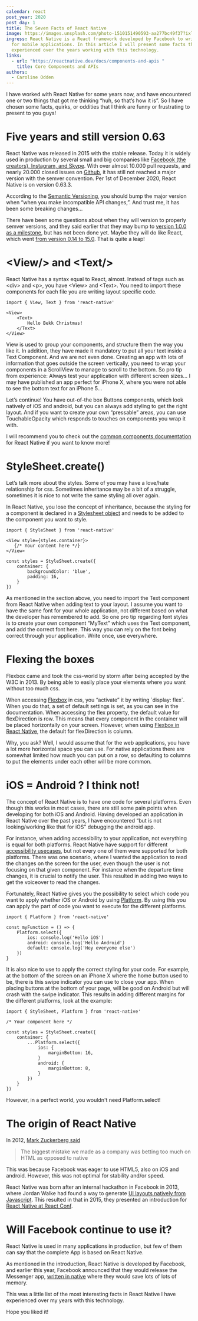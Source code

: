 ```yaml
---
calendar: react
post_year: 2020
post_day: 1
title: The Seven Facts of React Native
image: https://images.unsplash.com/photo-1510151490593-aa277bc49f37?ixlib=rb-1.2.1&ixid=eyJhcHBfaWQiOjEyMDd9&auto=format&fit=crop&w=1934&q=80
ingress: React Native is a React framework developed by Facebook to write code
  for mobile applications. In this article I will present some facts that I have
  experienced over the years working with this technology.
links:
  - url: "https://reactnative.dev/docs/components-and-apis "
    title: Core Components and APIs
authors:
  - Caroline Odden
---
```

I have worked with React Native for some years now, and have encountered one or two things that got me thinking “huh, so that’s how it is”. So I have chosen some facts, quirks, or oddities that I think are funny or frustrating to present to you guys!



# Five years and still version 0.63

React Native was released in 2015 with the stable release. Today it is widely used in production by several small and big companies like [Facebook (the creators), Instagram, and Skype](<https://wiredelta.com/10-most-popular-react-native-apps-of-2020/>). With over almost 10.000 pull requests, and nearly 20.000 closed issues on [Github](https://github.com/facebook/react-native), it has still not reached a major version with the semver convention. Per 1st of December 2020, React Native is on version 0.63.3.

According to the [Semantic Versioning](https://semver.org/), you should bump the major version when “when you make incompatible API changes,”. And trust me, it has been some breaking changes…

There have been some questions about when they will version to properly semver versions, and they said earlier that they may bump to [version 1.0.0 as a milestone](https://www.facebook.com/groups/reactnativeoss/permalink/1604716516491643/), but has not been done yet. Maybe they will do like React, which went [from version 0.14 to 15.0](https://reactjs.org/blog/2016/04/07/react-v15.html). That is quite a leap! [](https://reactjs.org/blog/2016/04/07/react-v15.html)



# \<View/> and \<Text/>

React Native has a syntax equal to React, almost. Instead of tags such as \<div> and \<p>, you have \<View> and \<Text>. You need to import these components for each file you are writing layout specific code.

```
import { View, Text } from 'react-native'

<View>
    <Text>
        Hello Bekk Christmas!
    </Text>
</View>

```

View is used to group your components, and structure them the way you like it. In addition, they have made it mandatory to put all your text inside a Text Component. And we are not even done. Creating an app with lots of information that goes outside the screen vertically, you need to wrap your components in a ScrollView to manage to scroll to the bottom. So pro tip from experience: Always test your application with different screen sizes… I may have published an app perfect for iPhone X, where you were not able to see the bottom text for an iPhone 5...

Let’s continue! You have out-of-the box Buttons components, which look natively of iOS and android, but you can always add styling to get the right layout. And if you want to create your own “pressable” areas, you can use TouchableOpacity which responds to touches on components you wrap it with.

I will recommend you to check out the [common components documentation](https://reactnative.dev/docs/components-and-apis) for React Native if you want to know more!



# StyleSheet.create()

Let’s talk more about the styles. Some of you may have a love/hate relationship for css. Sometimes inheritance may be a bit of a struggle, sometimes it is nice to not write the same styling all over again.

In React Native, you lose the concept of inheritance, because the styling for a component is declared in a [](<https://reactnative.dev/docs/style>)[Stylesheet object](https://reactnative.dev/docs/style) and needs to be added to the component you want to style.

```
import { StyleSheet } from 'react-native'

<View style={styles.container}>
   {/* Your content here */}
</View>

const styles = StyleSheet.create({
    container: {
        backgroundColor: 'blue',
        padding: 16,
    }
})

```

As mentioned in the section above, you need to import the Text component from React Native when adding text to your layout. I assume you want to have the same font for your whole application, not different based on what the developer has remembered to add. So one pro tip regarding font styles is to create your own component “MyText” which uses the Text component, and add the correct font here. This way you can rely on the font being correct through your application. Write once, use everywhere.



# Flexing the boxes

Flexbox came and took the css-world by storm after being accepted by the W3C in 2013. By being able to easily place your elements where you want without too much css.

When accessing [Flexbox](https://css-tricks.com/snippets/css/a-guide-to-flexbox/) in css, you “activate” it by writing \`display: flex\`. When you do that, a set of default settings is set, as you can see in the documentation. When accessing the flex property, the default value for flexDirection is row. This means that every component in the container will be placed horizontally on your screen. However, when using [Flexbox in React Native](https://reactnative.dev/docs/0.61/flexbox), the default for flexDirection is column.

Why, you ask? Well, I would assume that for the web applications, you have a lot more horizontal space you can use. For native applications there are somewhat limited how much you can put on a row, so defaulting to columns to put the elements under each other will be more common.



# iOS = Android ? I think not!

The concept of React Native is to have one code for several platforms. Even though this works in most cases, there are still some pain points when developing for both iOS and Android. Having developed an application in React Native over the past years, I have encountered “but is not looking/working like that for iOS” debugging the android app.

For instance, when adding accessibility to your application, not everything is equal for both platforms. React Native have support for different [accessibility usecases](https://reactnative.dev/docs/accessibility), but not every one of them were supported for both platforms. There was one scenario, where I wanted the application to read the changes on the screen for the user, even though the user is not focusing on that given component. For instance when the departure time changes, it is crucial to notify the user. This resulted in adding two ways to get the voiceover to read the changes.

Fortunately, React Native gives you the possibility to select which code you want to apply whether iOS or Android by using [Platform](https://reactnative.dev/docs/platform-specific-code). By using this you can apply the part of code you want to execute for the different platforms.

```
import { Platform } from 'react-native'

const myFunction = () => {
    Platform.select({
        ios: console.log('Hello iOS')
        android: console.log('Hello Android')
        default: console.log('Hey everyone else')
    })
}
```

It is also nice to use to apply the correct styling for your code. For example, at the bottom of the screen on an iPhone X where the home button used to be, there is this swipe indicator you can use to close your app. When placing buttons at the bottom of your page, will be good on Android but will crash with the swipe indicator. This results in adding different margins for the different platforms, look at the example:

```
import { StyleSheet, Platform } from 'react-native'

/* Your component here */

const styles = StyleSheet.create({
    container: {
        ...Platform.select({
            ios: {
                marginBottom: 16,
            }
            android: {
                marginBottom: 8,
            }
        })
    }
})
```

However, in a perfect world, you wouldn't need Platform.select!



# The origin of React Native

In 2012, [Mark Zuckerberg said](https://mashable.com/2012/09/11/html5-biggest-mistake/)

> The biggest mistake we made as a company was betting too much on HTML as opposed to native

This was because Facebook was eager to use HTML5, also on iOS and android. However, this was not optimal for stability and/or speed.

React Native was born after an internal hackathon in Facebook in 2013, where Jordan Walke had found a way to generate [UI layouts natively from Javascript](https://jobninja.com/blog/short-story-react-native/). This resulted in that in 2015, they presented an introduction for[ React Native at React Conf](https://www.youtube.com/watch?v=KVZ-P-ZI6W4).



# Will Facebook continue to use it?

React Native is used in many applications in production, but few of them can say that the complete App is based on React Native.

As mentioned in the introduction, React Native is developed by Facebook, and earlier this year, Facebook announced that they would release the Messenger app, [written in native](https://engineering.fb.com/data-infrastructure/messenger/) where they would save lots of lots of memory.



This was a little list of the most interesting facts in React Native I have experienced over my years with this technology.

Hope you liked it!
